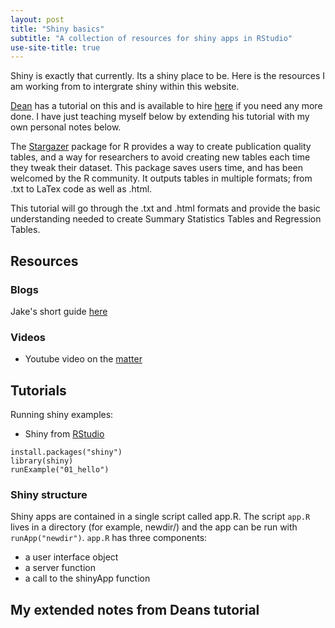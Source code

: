 ```yaml
---
layout: post
title: "Shiny basics"
subtitle: "A collection of resources for shiny apps in RStudio"
use-site-title: true
---
```


Shiny is exactly that currently. Its a shiny place to be. Here is the resources I am working from to intergrate shiny within this website. 

[Dean](https://deanattali.com/blog/building-shiny-apps-tutorial/) has a tutorial on this and is available to hire [here](https://deanattali.com/shiny/) if you need any more done. I have just teaching myself below by extending his tutorial with my own personal notes below.

The [Stargazer](https://cran.r-project.org/web/packages/stargazer/stargazer.pdf) package for R provides a way to create publication quality tables, and a way for researchers
to avoid creating new tables each time they tweak their dataset. This package saves users time, and has
been welcomed by the R community. It outputs tables in multiple formats; from .txt to LaTex code as well
as .html. 

This tutorial will go through the .txt and .html formats and provide the basic understanding needed to create Summary Statistics Tables and Regression Tables.

## Resources

### Blogs

Jake's short guide [here](https://www.jakeruss.com/cheatsheets/stargazer/#quick-notes)

### Videos

- Youtube video on the [matter](https://www.youtube.com/watch?v=M7ywRJjt4Ko)

## Tutorials

Running shiny examples:

- Shiny from [RStudio](https://shiny.rstudio.com/tutorial/written-tutorial/lesson1/)

```{r}
install.packages("shiny")
library(shiny)
runExample("01_hello")
```

### Shiny structure

Shiny apps are contained in a single script called app.R. The script `app.R` lives in a directory (for example, newdir/) and the app can be run with `runApp("newdir")`. `app.R` has three components:

- a user interface object
- a server function
- a call to the shinyApp function

## My extended notes from Deans tutorial

